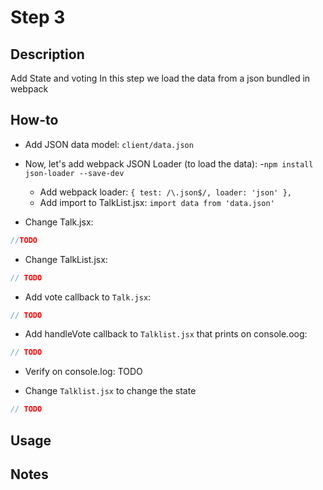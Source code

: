 # Step 3

## Description
Add State and voting
In this step we load the data from a json bundled in webpack

## How-to
- Add JSON data model: `client/data.json`


- Now, let's add webpack JSON Loader (to load the data):
  -`npm install json-loader --save-dev`
  - Add webpack loader:   `{ test: /\.json$/, loader: 'json' },`
  - Add import to TalkList.jsx: `import data from 'data.json'`

- Change Talk.jsx:
``` javascript
//TODO
```
- Change TalkList.jsx:
``` javascript
// TODO
```

- Add vote callback to `Talk.jsx`:
``` javascript
// TODO
```

- Add handleVote callback to `Talklist.jsx` that prints on console.oog:
``` javascript
// TODO
```

- Verify on console.log: TODO

- Change `Talklist.jsx` to change the state
``` javascript
// TODO
```

## Usage

## Notes
